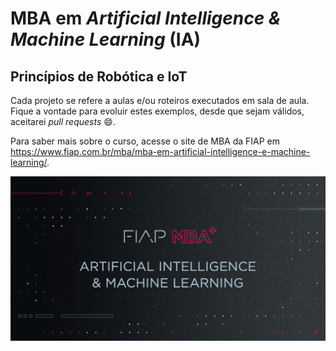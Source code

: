 # MBA em *Artificial Intelligence & Machine Learning* (IA)

## Princípios de Robótica e IoT

Cada projeto se refere a aulas e/ou roteiros executados em sala de aula.
Fique a vontade para evoluir estes exemplos, desde que sejam válidos, aceitarei *pull requests* :smile:.

Para saber mais sobre o curso, acesse o site de MBA da FIAP em https://www.fiap.com.br/mba/mba-em-artificial-intelligence-e-machine-learning/.

![FIAP MBA](../img/ai1.png)
